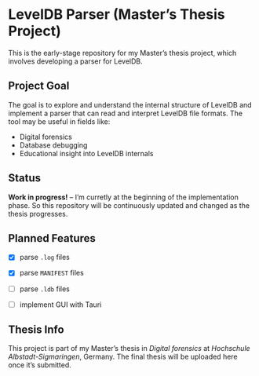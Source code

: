 # LevelDB Parser (Master’s Thesis Project)

This is the early-stage repository for my Master’s thesis project, which involves developing a parser for LevelDB.


## Project Goal

The goal is to explore and understand the internal structure of LevelDB and implement a parser that can read and interpret LevelDB file formats. The tool may be useful in fields like:

- Digital forensics
- Database debugging
- Educational insight into LevelDB internals


## Status

**Work in progress!** – I’m curretly at the beginning of the implementation phase. So this repository will be continuously updated and changed as the thesis progresses.


## Planned Features

- [x] parse `.log` files
- [x] parse `MANIFEST` files
- [ ] parse `.ldb` files
- [ ] implement GUI with Tauri


## Thesis Info

This project is part of my Master’s thesis in *Digital forensics* at *Hochschule Albstadt-Sigmaringen*, Germany. The final thesis will be uploaded here once it’s submitted.

